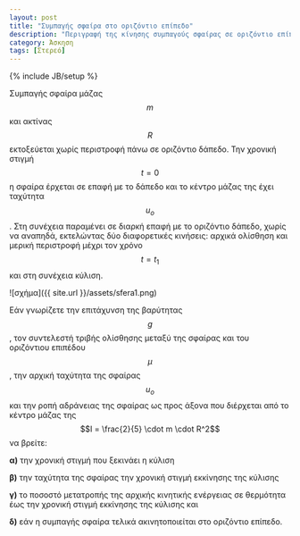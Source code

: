 ```yaml
---
layout: post
title: "Συμπαγής σφαίρα στο οριζόντιο επίπεδο"
description: "Περιγραφή της κίνησης συμπαγούς σφαίρας σε οριζόντιο επίπεδο"
category: Άσκηση
tags: [Στερεό]
---
```

{% include JB/setup %}

Συμπαγής σφαίρα μάζας $$m$$ και ακτίνας $$R$$ εκτοξεύεται χωρίς περιστροφή πάνω σε οριζόντιο δάπεδο. Την χρονική στιγμή $$t=0$$ η σφαίρα έρχεται σε επαφή με το δάπεδο και το κέντρο μάζας της έχει ταχύτητα $$u_o$$. Στη συνέχεια παραμένει σε διαρκή επαφή με το οριζόντιο δάπεδο, χωρίς να αναπηδά, εκτελώντας δύο διαφορετικές κινήσεις:
αρχικά ολίσθηση και μερική περιστροφή μέχρι τον χρόνο $$t = t_1$$ και στη συνέχεια κύλιση. 

![σχήμα]({{ site.url }}/assets/sfera1.png) 

Εάν γνωρίζετε την επιτάχυνση της βαρύτητας $$g$$, τον συντελεστή τριβής ολίσθησης μεταξύ της σφαίρας και του οριζόντιου επιπέδου 
$$μ$$, την αρχική ταχύτητα της σφαίρας $$u_o$$ και την ροπή αδράνειας της σφαίρας ως προς άξονα που διέρχεται από το κέντρο μάζας της $$Ι = \frac{2}{5} \cdot m \cdot R^2$$ να βρείτε:


**α)** την χρονική στιγμή που ξεκινάει η κύλιση


**β)** την ταχύτητα της σφαίρας την χρονική στιγμή εκκίνησης της κύλισης


**γ)** το ποσοστό μετατροπής της αρχικής κινητικής ενέργειας σε θερμότητα έως την χρονική στιγμή εκκίνησης της κύλισης και 


**δ)** εάν η συμπαγής σφαίρα τελικά ακινητοποιείται στο οριζόντιο επίπεδο. 